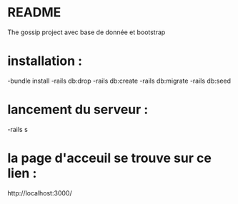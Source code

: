 # README

The gossip project avec base de donnée et bootstrap 

# installation :
  -bundle install
  -rails db:drop
  -rails db:create
  -rails db:migrate
  -rails db:seed
# lancement du serveur :
  -rails s
# la page d'acceuil se trouve sur ce lien : 
 http://localhost:3000/

  
